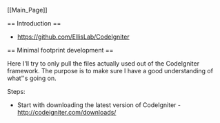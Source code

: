 [[Main_Page]]


== Introduction ==

* https://github.com/EllisLab/CodeIgniter


== Minimal footprint development ==

Here I'll try to only pull the files actually used out of the CodeIgniter framework. The purpose is to make sure I have a good understanding of what''s going on.

Steps:
* Start with downloading the latest version of CodeIgniter - http://codeigniter.com/downloads/

